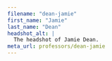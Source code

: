 ```yaml
---
filename: "dean-jamie"
first_name: "Jamie"
last_name: "Dean"
headshot_alt: |
  The headshot of Jamie Dean.
meta_url: professors/dean-jamie
---
```

